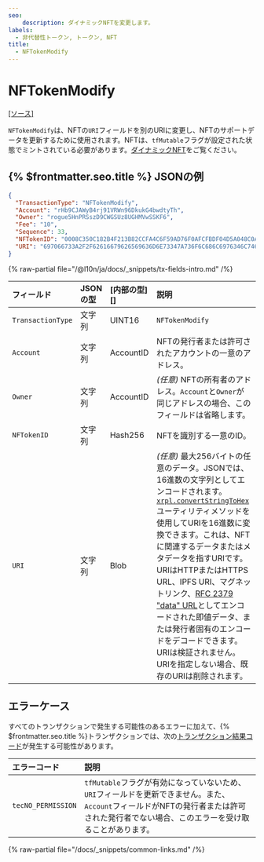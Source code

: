 ```yaml
---
seo:
    description: ダイナミックNFTを変更します。
labels:
  - 非代替性トークン, トークン, NFT
title:
  - NFTokenModify
---
```

# NFTokenModify
[[ソース]](https://github.com/XRPLF/rippled/blob/master/src/xrpld/app/tx/detail/NFTokenMint.cpp "ソース")

`NFTokenModify`は、NFTの`URI`フィールドを別のURIに変更し、NFTのサポートデータを更新するために使用されます。NFTは、`tfMutable`フラグが設定された状態でミントされている必要があります。[ダイナミックNFT](../../../../concepts/tokens/nfts/dynamic-nfts.md)をご覧ください。

## {% $frontmatter.seo.title %} JSONの例


```json
{
  "TransactionType": "NFTokenModify",
  "Account": "rHb9CJAWyB4rj91VRWn96DkukG4bwdtyTh",
  "Owner": "rogue5HnPRSszD9CWGSUz8UGHMVwSSKF6",
  "Fee": "10",
  "Sequence": 33,
  "NFTokenID": "0008C350C182B4F213B82CCFA4C6F59AD76F0AFCFBDF04D5A048C0A300000007",
  "URI": "697066733A2F2F62616679626569636D6E73347A736F6C686C6976346C746D6E356B697062776373637134616C70736D6C6179696970666B73746B736D3472746B652F5665742E706E67"
}
```

{% raw-partial file="/@l10n/ja/docs/_snippets/tx-fields-intro.md" /%}

| フィールド        | JSONの型 | [内部の型][] | 説明               |
|:------------------|:---------|:-------------|:-------------------|
| `TransactionType` | 文字列   | UINT16       | `NFTokenModify`    |
| `Account`         | 文字列   | AccountID    | NFTの発行者または許可されたアカウントの一意のアドレス。 |
| `Owner`           | 文字列   | AccountID    | _(任意)_ NFTの所有者のアドレス。`Account`と`Owner`が同じアドレスの場合、このフィールドは省略します。 |
| `NFTokenID`       | 文字列   | Hash256      | NFTを識別する一意のID。 |
| `URI`             | 文字列   | Blob         | _(任意)_ 最大256バイトの任意のデータ。JSONでは、16進数の文字列としてエンコードされます。[`xrpl.convertStringToHex`](https://js.xrpl.org/modules.html#convertStringToHex)ユーティリティメソッドを使用してURIを16進数に変換できます。これは、NFTに関連するデータまたはメタデータを指すURIです。URIはHTTPまたはHTTPS URL、IPFS URI、マグネットリンク、[RFC 2379 "data" URL](https://datatracker.ietf.org/doc/html/rfc2397)としてエンコードされた即値データ、または発行者固有のエンコードをデコードできます。URIは検証されません。URIを指定しない場合、既存のURIは削除されます。 |

## エラーケース

すべてのトランザクションで発生する可能性のあるエラーに加えて、{% $frontmatter.seo.title %}トランザクションでは、次の[トランザクション結果コード](../transaction-results/index.md)が発生する可能性があります。

| エラーコード       | 説明       |
|:-------------------|:-----------|
| `tecNO_PERMISSION` | `tfMutable`フラグが有効になっていないため、`URI`フィールドを更新できません。また、`Account`フィールドがNFTの発行者または許可された発行者でない場合、このエラーを受け取ることがあります。 |

{% raw-partial file="/docs/_snippets/common-links.md" /%}
